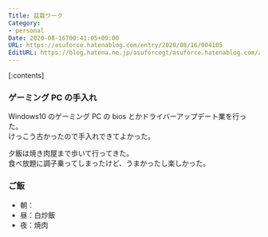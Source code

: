 ```yaml
---
Title: 盆栽ワーク
Category:
- personal
Date: 2020-08-16T00:41:05+09:00
URL: https://asuforce.hatenablog.com/entry/2020/08/16/004105
EditURL: https://blog.hatena.ne.jp/asuforcegt/asuforce.hatenablog.com/atom/entry/26006613614887119
---
```


[:contents]

###  ゲーミング PC の手入れ

Windows10 のゲーミング PC の bios とかドライバーアップデート業を行った。  
けっこう古かったので手入れできてよかった。

夕飯は焼き肉屋まで歩いて行ってきた。  
食べ放題に調子乗ってしまったけど、うまかったし楽しかった。

### ご飯

- 朝：
- 昼：白炒飯
- 夜：焼肉
